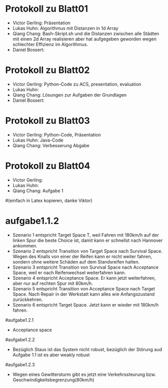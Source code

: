 # Protokoll zu Blatt01
+ Victor Gerling: Präsentation
+ Lukas Huhn: Algorithmus mit Distanzen in 1d Array
+ Qiang Chang: Bash-Skript.sh und die Distanzen zwischen alle Städten mit einen 2d Array realisieren aber hat aufgegeben geworden wegen schlechter Effizienz im Algorithmus.
+ Daniel Bossert:

# Protokoll zu Blatt02
+ Victor Gerling: Python-Code zu ACS, presentation, evaluation 
+ Lukas Huhn: 
+ Qiang Chang: Lösungen zur Aufgaben der Grundlagen
+ Daniel Bossert:

# Protokoll zu Blatt03
+ Victor Gerling: Python-Code, Präsentation
+ Lukas Huhn: Java-Code
+ Qiang Chang: Verbesserung Abgabe

# Protokoll zu Blatt04
+ Victor Gerling: 
+ Lukas Huhn: 
+ Qiang Chang: Aufgabe 1



#(einfach in Latex kopieren, danke Viktor)
# aufgabe1.1.2
+ Szenario 1 entspricht Target Space T, weil Fahren mit 180km/h auf der linken Spur die beste Choice ist, damit kann er schnellst nach Hannover ankommen.
+ Szenario 2 entspricht Transition von Target Space nach Survival Space. Wegen des Knalls von einer der Reifen kann er nicht weiter fahren, sondern ohne 
weitere Schäden auf dem Standsreifen halten.
+ Szenario 3 entspricht Transition von Survival Space nach Acceptance Space, weil er nach Reifenwechsel weiterfahren kann.
+ Szenario 4 entspricht Acceptance Space. Er kann jetzt weiterfahren, aber nur auf rechten Spur mit 80km/h.
+ Szenario 5 entspricht Transition von Acceptance Space nach Target Space. Nach Repair in der Werkstatt kann alles wie Anfangszustand zurückkehren. 
+ Szenario 6 entspricht Target Space. Jetzt kann er wieder mit 180km/h fahren.

#aufgabe1.2.1
+ Acceptance space

#aufgabe1.2.2
+ Bezüglich Staus ist das System nicht robust, bezüglich der Störung aud Aufgabe 1.1 ist es aber weakly robust

#aufgabe1.2.3
+ Wegen eines Gewittersturm gibt es jetzt eine Verkehrssteurung bzw. Geschwindigkeitsbegrenzung(80km/h)